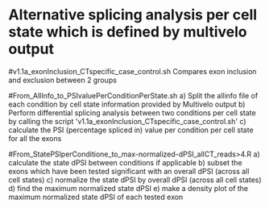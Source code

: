 # Alternative splicing analysis per cell state which is defined by multivelo output


#v1.1a_exonInclusion_CTspecific_case_control.sh
Compares exon inclusion and exclusion between 2 groups

#From_AllInfo_to_PSIvaluePerConditionPerState.sh
a) Split the allinfo file of each condition by cell state information provided by Multivelo output
b) Perform differential splicing analysis between two conditions per cell state by calling the script 'v1.1a_exonInclusion_CTspecific_case_control.sh'
c) calculate the PSI (percentage spliced in) value per condition per cell state for all the exons

#From_StatePSIperConditione_to_max-normalized-dPSI_allCT_reads>4.R
a) calculate the state dPSI between conditions  if applicable
b) subset the exons which have been tested significant with an overall dPSI (across all cell states)
c) normalize the state dPSI  by overall dPSI (across all cell states)
d) find the maximum normalized state dPSI 
e) make a density plot of the maximum normalized state dPSI of each tested exon


